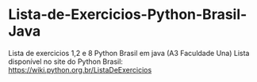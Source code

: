 # Lista-de-Exercicios-Python-Brasil-Java
Lista de exercicios 1,2 e 8 Python Brasil em java (A3 Faculdade Una)
Lista disponível no site do Python Brasil: https://wiki.python.org.br/ListaDeExercicios
